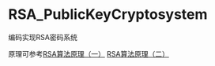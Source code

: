 # RSA_PublicKeyCryptosystem
编码实现RSA密码系统

原理可参考[RSA算法原理（一）](https://www.ruanyifeng.com/blog/2013/06/rsa_algorithm_part_one.html)
[RSA算法原理（二）](https://www.ruanyifeng.com/blog/2013/07/rsa_algorithm_part_two.html)
